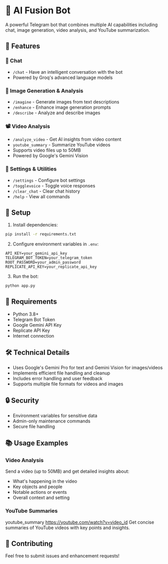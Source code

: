 # 🤖 AI Fusion Bot

A powerful Telegram bot that combines multiple AI capabilities including chat, image generation, video analysis, and YouTube summarization.

## 🌟 Features

### 💬 Chat
- `/chat` - Have an intelligent conversation with the bot
- Powered by Groq's advanced language models

### 🎨 Image Generation & Analysis
- `/imagine` - Generate images from text descriptions
- `/enhance` - Enhance image generation prompts
- `/describe` - Analyze and describe images

### 📽️ Video Analysis
- `/analyze_video` - Get AI insights from video content
- `youtube_summary` - Summarize YouTube videos
- Supports video files up to 50MB
- Powered by Google's Gemini Vision

### 🔧 Settings & Utilities
- `/settings` - Configure bot settings
- `/togglevoice` - Toggle voice responses
- `/clear_chat` - Clear chat history
- `/help` - View all commands

## 🚀 Setup

1. Install dependencies:
```bash
pip install -r requirements.txt
```

2. Configure environment variables in `.env`:
```env
API_KEY=your_gemini_api_key
TELEGRAM_BOT_TOKEN=your_telegram_token
ROOT_PASSWORD=your_admin_password
REPLICATE_API_KEY=your_replicate_api_key
```

3. Run the bot:
```bash
python app.py
```

## 📝 Requirements

- Python 3.8+
- Telegram Bot Token
- Google Gemini API Key
- Replicate API Key
- Internet connection

## 🛠️ Technical Details

- Uses Google's Gemini Pro for text and Gemini Vision for images/videos
- Implements efficient file handling and cleanup
- Includes error handling and user feedback
- Supports multiple file formats for videos and images

## 🔒 Security

- Environment variables for sensitive data
- Admin-only maintenance commands
- Secure file handling

## 📚 Usage Examples

### Video Analysis
Send a video (up to 50MB) and get detailed insights about:
- What's happening in the video
- Key objects and people
- Notable actions or events
- Overall context and setting

### YouTube Summaries
youtube_summary https://youtube.com/watch?v=video_id
Get concise summaries of YouTube videos with key points and insights.

## 🤝 Contributing

Feel free to submit issues and enhancement requests!
